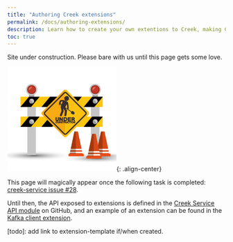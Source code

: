 ```yaml
---
title: "Authoring Creek extensions"
permalink: /docs/authoring-extensions/
description: Learn how to create your own extentions to Creek, making Creek work for your organisation. 
toc: true
---
```


Site under construction. Please bare with us until this page gets some love.

<img src="/assets/images/site-under-construction.png" alt="site under construction" style="max-width: 50%;" />{: .align-center}

This page will magically appear once the following task is completed:
[creek-service issue #28](https://github.com/creek-service/creek-service/issues/28).

Until then, the API exposed to extensions is defined in the 
[Creek Service API module](https://github.com/creek-service/creek-service/tree/main/api) on GitHub,
and an example of an extension can be found in the 
[Kafka client extension](https://github.com/creek-service/creek-kafka/tree/main/client-extension). 

[todo]: add link to extension-template if/when created.